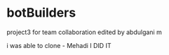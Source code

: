 # botBuilders
project3 for team collaboration
edited by abdulgani m

i was able to clone - Mehadi
I DID IT 
